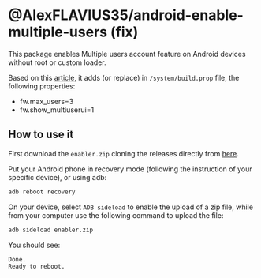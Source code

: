 # @AlexFLAVIUS35/android-enable-multiple-users (fix)
This package enables Multiple users account feature on Android devices without root or custom loader.

Based on this [article](https://beebom.com/how-enable-multiple-user-accounts-any-android/), it adds
(or replace) in `/system/build.prop` file, the following properties:
* fw.max_users=3
* fw.show_multiuserui=1

## How to use it

First download the `enabler.zip` cloning the releases directly from [here](https://github.com/AlexFLAVIUS35/android-enable-multiple-users/releases).

Put your Android phone in recovery mode (following the instruction of your specific device), or
using adb:

```bash
adb reboot recovery
```

On your device, select `ADB sideload` to enable the upload of a zip file, while from your computer
use the following command to upload the file:

```bash
adb sideload enabler.zip
```

You should see:

```bash
Done.
Ready to reboot.
```
